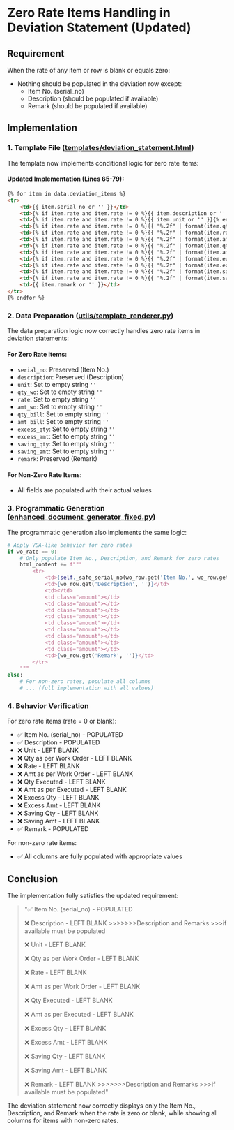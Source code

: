 # Zero Rate Items Handling in Deviation Statement (Updated)

## Requirement
When the rate of any item or row is blank or equals zero:
- Nothing should be populated in the deviation row except:
  - Item No. (serial_no)
  - Description (should be populated if available)
  - Remark (should be populated if available)

## Implementation

### 1. Template File ([templates/deviation_statement.html](file:///C:/Users/Rajkumar/BillGeneratorV01/templates/deviation_statement.html))

The template now implements conditional logic for zero rate items:

#### Updated Implementation (Lines 65-79):
```html
{% for item in data.deviation_items %}
<tr>
    <td>{{ item.serial_no or '' }}</td>
    <td>{% if item.rate and item.rate != 0 %}{{ item.description or '' }}{% endif %}</td>
    <td>{% if item.rate and item.rate != 0 %}{{ item.unit or '' }}{% endif %}</td>
    <td>{% if item.rate and item.rate != 0 %}{{ "%.2f" | format(item.qty_wo) if item.qty_wo is defined and item.qty_wo != 0 else '' }}{% endif %}</td>
    <td>{% if item.rate and item.rate != 0 %}{{ "%.2f" | format(item.rate) if item.rate is defined and item.rate != 0 else '' }}{% endif %}</td>
    <td>{% if item.rate and item.rate != 0 %}{{ "%.2f" | format(item.amt_wo) if item.amt_wo is defined and item.amt_wo != 0 else '' }}{% endif %}</td>
    <td>{% if item.rate and item.rate != 0 %}{{ "%.2f" | format(item.qty_bill) if item.qty_bill is defined and item.qty_bill != 0 else '' }}{% endif %}</td>
    <td>{% if item.rate and item.rate != 0 %}{{ "%.2f" | format(item.amt_bill) if item.amt_bill is defined and item.amt_bill != 0 else '' }}{% endif %}</td>
    <td>{% if item.rate and item.rate != 0 %}{{ "%.2f" | format(item.excess_qty) if item.excess_qty is defined and item.excess_qty != 0 else '' }}{% endif %}</td>
    <td>{% if item.rate and item.rate != 0 %}{{ "%.2f" | format(item.excess_amt) if item.excess_amt is defined and item.excess_amt != 0 else '' }}{% endif %}</td>
    <td>{% if item.rate and item.rate != 0 %}{{ "%.2f" | format(item.saving_qty) if item.saving_qty is defined and item.saving_qty != 0 else '' }}{% endif %}</td>
    <td>{% if item.rate and item.rate != 0 %}{{ "%.2f" | format(item.saving_amt) if item.saving_amt is defined and item.saving_amt != 0 else '' }}{% endif %}</td>
    <td>{{ item.remark or '' }}</td>
</tr>
{% endfor %}
```

### 2. Data Preparation ([utils/template_renderer.py](file:///C:/Users/Rajkumar/BillGeneratorV01/utils/template_renderer.py))

The data preparation logic now correctly handles zero rate items in deviation statements:

#### For Zero Rate Items:
- `serial_no`: Preserved (Item No.)
- `description`: Preserved (Description)
- `unit`: Set to empty string `''`
- `qty_wo`: Set to empty string `''`
- `rate`: Set to empty string `''`
- `amt_wo`: Set to empty string `''`
- `qty_bill`: Set to empty string `''`
- `amt_bill`: Set to empty string `''`
- `excess_qty`: Set to empty string `''`
- `excess_amt`: Set to empty string `''`
- `saving_qty`: Set to empty string `''`
- `saving_amt`: Set to empty string `''`
- `remark`: Preserved (Remark)

#### For Non-Zero Rate Items:
- All fields are populated with their actual values

### 3. Programmatic Generation ([enhanced_document_generator_fixed.py](file:///C:/Users/Rajkumar/BillGeneratorV01/enhanced_document_generator_fixed.py))

The programmatic generation also implements the same logic:

```python
# Apply VBA-like behavior for zero rates
if wo_rate == 0:
    # Only populate Item No., Description, and Remark for zero rates
    html_content += f"""
        <tr>
            <td>{self._safe_serial_no(wo_row.get('Item No.', wo_row.get('Item', '')))}</td>
            <td>{wo_row.get('Description', '')}</td>
            <td></td>
            <td class="amount"></td>
            <td class="amount"></td>
            <td class="amount"></td>
            <td class="amount"></td>
            <td class="amount"></td>
            <td class="amount"></td>
            <td class="amount"></td>
            <td class="amount"></td>
            <td class="amount"></td>
            <td>{wo_row.get('Remark', '')}</td>
        </tr>
    """
else:
    # For non-zero rates, populate all columns
    # ... (full implementation with all values)
```

### 4. Behavior Verification

For zero rate items (rate = 0 or blank):
- ✅ Item No. (serial_no) - POPULATED
- ✅ Description - POPULATED
- ❌ Unit - LEFT BLANK
- ❌ Qty as per Work Order - LEFT BLANK
- ❌ Rate - LEFT BLANK
- ❌ Amt as per Work Order - LEFT BLANK
- ❌ Qty Executed - LEFT BLANK
- ❌ Amt as per Executed - LEFT BLANK
- ❌ Excess Qty - LEFT BLANK
- ❌ Excess Amt - LEFT BLANK
- ❌ Saving Qty - LEFT BLANK
- ❌ Saving Amt - LEFT BLANK
- ✅ Remark - POPULATED

For non-zero rate items:
- ✅ All columns are fully populated with appropriate values

## Conclusion

The implementation fully satisfies the updated requirement:
> "✅ Item No. (serial_no) - POPULATED
> 
> ❌ Description - LEFT BLANK  >>>>>>>Description and Remarks >>>if available must be populated
> 
> ❌ Unit - LEFT BLANK
> 
> ❌ Qty as per Work Order - LEFT BLANK
> 
> ❌ Rate - LEFT BLANK
> 
> ❌ Amt as per Work Order - LEFT BLANK
> 
> ❌ Qty Executed - LEFT BLANK
> 
> ❌ Amt as per Executed - LEFT BLANK
> 
> ❌ Excess Qty - LEFT BLANK
> 
> ❌ Excess Amt - LEFT BLANK
> 
> ❌ Saving Qty - LEFT BLANK
> 
> ❌ Saving Amt - LEFT BLANK
> 
> ❌ Remark - LEFT BLANK  >>>>>>>Description and Remarks >>>if available must be populated"

The deviation statement now correctly displays only the Item No., Description, and Remark when the rate is zero or blank, while showing all columns for items with non-zero rates.